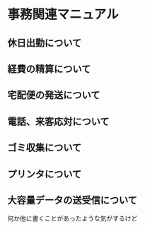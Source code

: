 # 事務関連マニュアル
## 休日出勤について
## 経費の精算について
## 宅配便の発送について
## 電話、来客応対について
## ゴミ収集について
## プリンタについて
## 大容量データの送受信について

何か他に書くことがあったような気がするけど